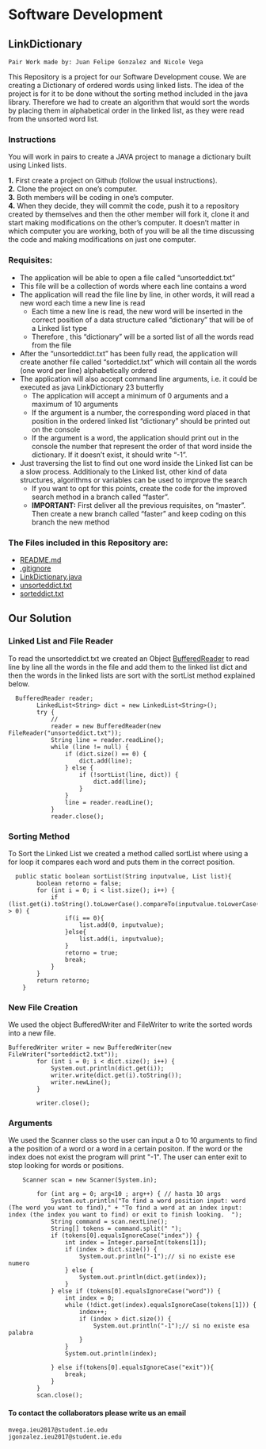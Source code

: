# Software Development
## LinkDictionary
    Pair Work made by: Juan Felipe Gonzalez and Nicole Vega 
    
This Repository is a project for our Software Development couse. We are creating a Dictionary of ordered words using linked lists. The idea of the project is for it to be done without the sorting method included in the java library. Therefore we had to create an algorithm that would sort the words by placing them in alphabetical order in the linked list, as they were read from the unsorted word list.   

### Instructions
You will work in pairs to create a JAVA project to manage a dictionary built using Linked lists. 

  **1.**  First create a project on Github (follow the usual instructions).   
  **2.**  Clone the project on one’s computer.   
  **3.**  Both members will be coding in one’s computer.   
  **4.**  When they decide, they will commit the code, push it to a repository created by themselves and then the other member will fork it, clone it and start making modifications on the other’s computer. It doesn’t matter in which computer you are working, both of you will be all the time discussing the code and making modifications on just one computer. 


### Requisites:
* The application will be able to open a file called “unsorteddict.txt”
* This file will be a collection of words where each line contains a word
* The application will read the file line by line, in other words, it will read a new word each time a new line is read
  * Each time a new line is read, the new word will be inserted in the correct position of a data structure called “dictionary” that will be of a Linked list type
  * Therefore , this “dictionary” will be a sorted list of all the words read from the file
* After the “unsorteddict.txt” has been fully read, the application will create another file called “sorteddict.txt” which will contain all the words (one word per line) alphabetically ordered
* The application will also accept command line arguments, i.e. it could be executed as java LinkDictionary 23 butterfly
  * The application will accept a minimum of 0 arguments and a maximum of 10 arguments
  * If the argument is a number, the corresponding word placed in that position in the ordered linked list “dictionary” should be printed out on the console
  * If the argument is a word, the application should print out in the console the number that represent the order of that word inside the dictionary. If it doesn’t exist, it should write “-1”.
* Just traversing the list to find out one word inside the Linked list can be a slow process. Additionaly to the Linked list, other kind of data structures, algorithms or variables can be used to improve the search
  * If you want to opt for this points, create the code for the improved search method in a branch called “faster”. 
   * **IMPORTANT:** First deliver all the previous requisites, on “master”. Then create a new branch called “faster” and keep coding on this branch the new method

### The Files included in this Repository are:
  * [README.md](https://github.com/nicolevegai/LinkDictionary/blob/master/README.md)
  * [.gitignore](https://github.com/nicolevegai/LinkDictionary/blob/master/.gitignore)
  * [LinkDictionary.java](https://github.com/nicolevegai/LinkDictionary/blob/master/src/Linkdictionary.java)
  * [unsorteddict.txt](https://github.com/nicolevegai/LinkDictionary/blob/master/unsorteddict.txt)
  * [sorteddict.txt](https://github.com/nicolevegai/LinkDictionary/blob/master/sorteddict.txt)
 
 ## Our Solution
 ### Linked List and File Reader
 
 To read the unsorteddict.txt we created an Object [BufferedReader](https://docs.oracle.com/javase/7/docs/api/java/io/BufferedReader.html) to read line by line all the words in the file and add them to the linked list dict and then the words in the linked lists are sort with the sortList method explained below. 
 
      BufferedReader reader;
            LinkedList<String> dict = new LinkedList<String>();
            try {
                //
                reader = new BufferedReader(new FileReader("unsorteddict.txt"));
                String line = reader.readLine();
                while (line != null) {
                    if (dict.size() == 0) {
                        dict.add(line);
                    } else {
                        if (!sortList(line, dict)) {
                            dict.add(line);
                        }
                    }
                    line = reader.readLine();
                }
                reader.close();
### Sorting Method
To Sort the Linked List we created a method called sortList where using a for loop it compares each word and puts them in the correct position. 

      public static boolean sortList(String inputvalue, List list){
            boolean retorno = false;
            for (int i = 0; i < list.size(); i++) {
                if (list.get(i).toString().toLowerCase().compareTo(inputvalue.toLowerCase()) > 0) {
                    if(i == 0){
                        list.add(0, inputvalue);
                    }else{
                        list.add(i, inputvalue);
                    }
                    retorno = true;
                    break;
                }
            }
            return retorno;
        }
### New File Creation 
We used the object BufferedWriter and FileWriter to write the sorted words into a new file. 

    BufferedWriter writer = new BufferedWriter(new FileWriter("sorteddict2.txt"));
            for (int i = 0; i < dict.size(); i++) {
                System.out.println(dict.get(i));
                writer.write(dict.get(i).toString());
                writer.newLine();
            }

            writer.close();

### Arguments
We used the Scanner class so the user can input a 0 to 10 arguments to find a the position of a word or a word in a certain positon. If the word or the index does not exist the program will print "-1". The user can enter exit to stop looking for words or positions. 

        
        Scanner scan = new Scanner(System.in);

            for (int arg = 0; arg<10 ; arg++) { // hasta 10 args
                System.out.println("To find a word position input: word  (The word you want to find)," + "To find a word at an index input: index (the index you want to find) or exit to finish looking.  ");
                String command = scan.nextLine();
                String[] tokens = command.split(" ");
                if (tokens[0].equalsIgnoreCase("index")) {
                    int index = Integer.parseInt(tokens[1]);
                    if (index > dict.size()) {
                        System.out.println("-1");// si no existe ese numero
                    } else {
                        System.out.println(dict.get(index));
                    }
                } else if (tokens[0].equalsIgnoreCase("word")) {
                    int index = 0;
                    while (!dict.get(index).equalsIgnoreCase(tokens[1])) {
                        index++;
                        if (index > dict.size()) {
                            System.out.println("-1");// si no existe esa palabra
                        }
                    }
                    System.out.println(index);

                } else if(tokens[0].equalsIgnoreCase("exit")){
                    break;
                }
            }
            scan.close();


#### To contact the collaborators please write us an email
    mvega.ieu2017@student.ie.edu
    jgonzalez.ieu2017@student.ie.edu
